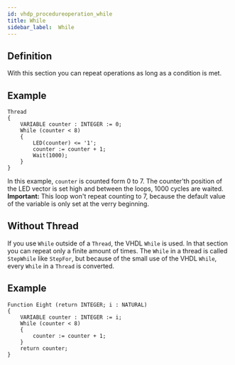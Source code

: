 ```yaml
---
id: vhdp_procedureoperation_while
title: While
sidebar_label:  While
---
```


## Definition

With this section you can repeat operations as long as a condition is met.

## Example

```vhdp
Thread 
{ 
	VARIABLE counter : INTEGER := 0; 
	While (counter < 8) 
	{ 
		LED(counter) <= '1'; 
		counter := counter + 1; 
		Wait(1000); 
	} 
}
```
In this example, `counter` is counted form 0 to 7. The counter'th position of the LED vector is set high and between the loops, 1000 cycles are waited.
**Important:** This loop won't repeat counting to 7, because the default value of the variable is only set at the verry beginning.

## Without Thread

If you use `While` outside of a `Thread`, the VHDL `While` is used. In that section you can repeat only a finite amount of times.
The `While` in a thread is called `StepWhile` like `StepFor`, but because of the small use of the VHDL `While`, every `While` in a `Thread` is converted.

## Example

```vhdp
Function Eight (return INTEGER; i : NATURAL)
{ 
	VARIABLE counter : INTEGER := i; 
	While (counter < 8) 
	{ 
		counter := counter + 1; 
	} 
	return counter;
}
```